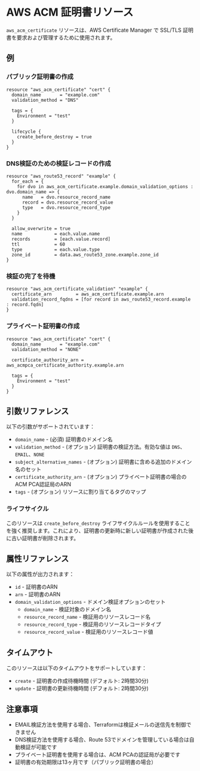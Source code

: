 # AWS ACM 証明書リソース

`aws_acm_certificate` リソースは、AWS Certificate Manager で SSL/TLS 証明書を要求および管理するために使用されます。

## 例

### パブリック証明書の作成

```hcl
resource "aws_acm_certificate" "cert" {
  domain_name       = "example.com"
  validation_method = "DNS"

  tags = {
    Environment = "test"
  }

  lifecycle {
    create_before_destroy = true
  }
}
```

### DNS検証のための検証レコードの作成

```hcl
resource "aws_route53_record" "example" {
  for_each = {
    for dvo in aws_acm_certificate.example.domain_validation_options : dvo.domain_name => {
      name   = dvo.resource_record_name
      record = dvo.resource_record_value
      type   = dvo.resource_record_type
    }
  }

  allow_overwrite = true
  name            = each.value.name
  records         = [each.value.record]
  ttl             = 60
  type            = each.value.type
  zone_id         = data.aws_route53_zone.example.zone_id
}
```

### 検証の完了を待機

```hcl
resource "aws_acm_certificate_validation" "example" {
  certificate_arn         = aws_acm_certificate.example.arn
  validation_record_fqdns = [for record in aws_route53_record.example : record.fqdn]
}
```

### プライベート証明書の作成

```hcl
resource "aws_acm_certificate" "cert" {
  domain_name       = "example.com"
  validation_method = "NONE"
  
  certificate_authority_arn = aws_acmpca_certificate_authority.example.arn

  tags = {
    Environment = "test"
  }
}
```

## 引数リファレンス

以下の引数がサポートされています：

* `domain_name` - (必須) 証明書のドメイン名
* `validation_method` - (オプション) 証明書の検証方法。有効な値は `DNS`、`EMAIL`、`NONE`
* `subject_alternative_names` - (オプション) 証明書に含める追加のドメイン名のセット
* `certificate_authority_arn` - (オプション) プライベート証明書の場合のACM PCA認証局のARN
* `tags` - (オプション) リソースに割り当てるタグのマップ

### ライフサイクル

このリソースは `create_before_destroy` ライフサイクルルールを使用することを強く推奨します。これにより、証明書の更新時に新しい証明書が作成された後に古い証明書が削除されます。

## 属性リファレンス

以下の属性が出力されます：

* `id` - 証明書のARN
* `arn` - 証明書のARN
* `domain_validation_options` - ドメイン検証オプションのセット
  * `domain_name` - 検証対象のドメイン名
  * `resource_record_name` - 検証用のリソースレコード名
  * `resource_record_type` - 検証用のリソースレコードタイプ
  * `resource_record_value` - 検証用のリソースレコード値

## タイムアウト

このリソースは以下のタイムアウトをサポートしています：

* `create` - 証明書の作成待機時間 (デフォルト: 2時間30分)
* `update` - 証明書の更新待機時間 (デフォルト: 2時間30分)

## 注意事項

* EMAIL検証方法を使用する場合、Terraformは検証メールの送信先を制御できません
* DNS検証方法を使用する場合、Route 53でドメインを管理している場合は自動検証が可能です
* プライベート証明書を使用する場合は、ACM PCAの認証局が必要です
* 証明書の有効期限は13ヶ月です（パブリック証明書の場合） 